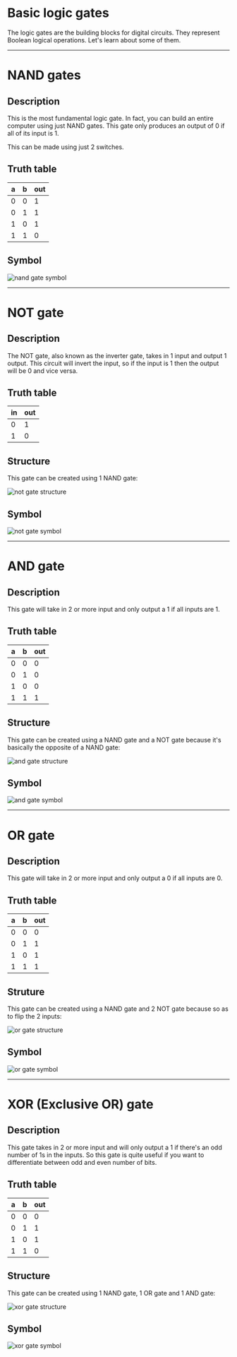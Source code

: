 # Basic logic gates

The logic gates are the building blocks for digital circuits. They represent Boolean logical operations. Let's learn about some of them.

___

# NAND gates

## Description

This is the most fundamental logic gate. In fact, you can build an entire computer using just NAND gates. This gate only produces an output of 0 if all of its input is 1.

This can be made using just 2 switches.

## Truth table

| a | b | out |
| - | - | --- |
| 0 | 0 | 1 |
| 0 | 1 | 1 |
| 1 | 0 | 1 |
| 1 | 1 | 0 |

## Symbol

![nand gate symbol](../images/nand-gate.png)

___

# NOT gate

## Description 

The NOT gate, also known as the inverter gate, takes in 1 input and output 1 output. This circuit will invert the input, so if the input is 1 then the output will be 0 and vice versa.

## Truth table

| in | out |
| -- | --- |
| 0 | 1 |
| 1 | 0 |

## Structure

This gate can be created using 1 NAND gate:

![not gate structure](../images/not-gate-structure.png)

## Symbol

![not gate symbol](../images/not-gate.png)

___

# AND gate

## Description

This gate will take in 2 or more input and only output a 1 if all inputs are 1.

## Truth table

| a | b | out |
| - | - | --- |
| 0 | 0 | 0 |
| 0 | 1 | 0 |
| 1 | 0 | 0 |
| 1 | 1 | 1 |

## Structure

This gate can be created using a NAND gate and a NOT gate because it's basically the opposite of a NAND gate:

![and gate structure](../images/and-gate-structure.png)

## Symbol 

![and gate symbol](../images/and-gate.png)

___

# OR gate

## Description

This gate will take in 2 or more input and only output a 0 if all inputs are 0.

## Truth table

| a | b | out |
| - | - | --- | 
| 0 | 0 | 0 |
| 0 | 1 | 1 |
| 1 | 0 | 1 |
| 1 | 1 | 1 |

## Struture

This gate can be created using a NAND gate and 2 NOT gate because so as to flip the 2 inputs:

![or gate structure](../images/or-gate-structure.png)

## Symbol

![or gate symbol](../images/or-gate.png)

___

# XOR (Exclusive OR) gate

## Description

This gate takes in 2 or more input and will only output a 1 if there's an odd number of 1s in the inputs. So this gate is quite useful if you want to differentiate between odd and even number of bits.

## Truth table

| a | b | out |
| - | - | --- |
| 0 | 0 | 0 |
| 0 | 1 | 1 |
| 1 | 0 | 1 |
| 1 | 1 | 0 |

## Structure

This gate can be created using 1 NAND gate, 1 OR gate and 1 AND gate:

![xor gate structure](../images/xor-gate-structure.png)

## Symbol

![xor gate symbol](../images/xor-gate.png)
